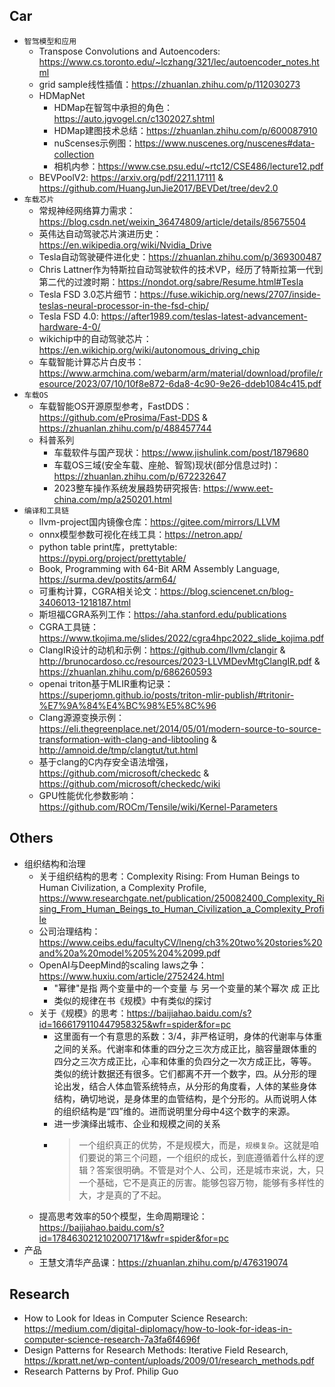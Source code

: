 ## Car

* `智驾模型和应用`
  * Transpose Convolutions and Autoencoders: <https://www.cs.toronto.edu/~lczhang/321/lec/autoencoder_notes.html>
  * grid sample线性插值：<https://zhuanlan.zhihu.com/p/112030273>
  * HDMapNet
    * HDMap在智驾中承担的角色：<https://auto.jgvogel.cn/c1302027.shtml>
    * HDMap建图技术总结：<https://zhuanlan.zhihu.com/p/600087910>
    * nuScenses示例图：<https://www.nuscenes.org/nuscenes#data-collection>
    * 相机内参：<https://www.cse.psu.edu/~rtc12/CSE486/lecture12.pdf>
  * BEVPoolV2: <https://arxiv.org/pdf/2211.17111> & <https://github.com/HuangJunJie2017/BEVDet/tree/dev2.0>
* `车载芯片`
  * 常规神经网络算力需求：<https://blog.csdn.net/weixin_36474809/article/details/85675504>
  * 英伟达自动驾驶芯片演进历史：<https://en.wikipedia.org/wiki/Nvidia_Drive>
  * Tesla自动驾驶硬件进化史：<https://zhuanlan.zhihu.com/p/369300487>
  * Chris Lattner作为特斯拉自动驾驶软件的技术VP，经历了特斯拉第一代到第二代的过渡时期：<https://nondot.org/sabre/Resume.html#Tesla>
  * Tesla FSD 3.0芯片细节：<https://fuse.wikichip.org/news/2707/inside-teslas-neural-processor-in-the-fsd-chip/>
  * Tesla FSD 4.0: <https://after1989.com/teslas-latest-advancement-hardware-4-0/>
  * wikichip中的自动驾驶芯片：<https://en.wikichip.org/wiki/autonomous_driving_chip>
  * 车载智能计算芯片白皮书：<https://www.armchina.com/webarm/arm/material/download/profile/resource/2023/07/10/10f8e872-6da8-4c90-9e26-ddeb1084c415.pdf>
* `车载OS`
  * 车载智能OS开源原型参考，FastDDS：<https://github.com/eProsima/Fast-DDS> & <https://zhuanlan.zhihu.com/p/488457744>
  * 科普系列
    * 车载软件与国产现状：<https://www.jishulink.com/post/1879680>
    * 车载OS三域(安全车载、座舱、智驾)现状(部分信息过时)：<https://zhuanlan.zhihu.com/p/672232647>
    * 2023整车操作系统发展趋势研究报告: <https://www.eet-china.com/mp/a250201.html>
* `编译和工具链`
  * llvm-project国内镜像仓库：<https://gitee.com/mirrors/LLVM>
  * onnx模型参数可视化在线工具：<https://netron.app/>
  * python table print库，prettytable: <https://pypi.org/project/prettytable/>
  * Book, Programming with 64-Bit ARM Assembly Language, <https://surma.dev/postits/arm64/>
  * 可重构计算，CGRA相关论文：<https://blog.sciencenet.cn/blog-3406013-1218187.html>
  * 斯坦福CGRA系列工作：<https://aha.stanford.edu/publications>
  * CGRA工具链：<https://www.tkojima.me/slides/2022/cgra4hpc2022_slide_kojima.pdf>
  * ClangIR设计的动机和示例：<https://github.com/llvm/clangir> & <http://brunocardoso.cc/resources/2023-LLVMDevMtgClangIR.pdf> & <https://zhuanlan.zhihu.com/p/686260593>
  * openai triton基于MLIR重构记录：<https://superjomn.github.io/posts/triton-mlir-publish/#tritonir-%E7%9A%84%E4%BC%98%E5%8C%96>
  * Clang源源变换示例：<https://eli.thegreenplace.net/2014/05/01/modern-source-to-source-transformation-with-clang-and-libtooling> & <http://amnoid.de/tmp/clangtut/tut.html>
  * 基于clang的C内存安全语法增强，<https://github.com/microsoft/checkedc> & <https://github.com/microsoft/checkedc/wiki>
  * GPU性能优化参数影响：<https://github.com/ROCm/Tensile/wiki/Kernel-Parameters>


## Others

* 组织结构和治理
  * 关于组织结构的思考：Complexity Rising: From Human Beings to Human Civilization, a Complexity Profile,  <https://www.researchgate.net/publication/250082400_Complexity_Rising_From_Human_Beings_to_Human_Civilization_a_Complexity_Profile>
  * 公司治理结构：<https://www.ceibs.edu/facultyCV/lneng/ch3%20two%20stories%20and%20a%20model%205%204%2099.pdf>
  * OpenAI与DeepMind的scaling laws之争：<https://www.huxiu.com/article/2752424.html>
    * "幂律"是指 两个变量中的一个变量 与 另一个变量的某个幂次 成 正比
    * 类似的规律在书《规模》中有类似的探讨
  * 关于《规模》的思考：<https://baijiahao.baidu.com/s?id=1666179110447958325&wfr=spider&for=pc>
    * 这里面有一个有意思的系数：3/4，非严格证明，身体的代谢率与体重之间的关系。代谢率和体重的四分之三次方成正比，脑容量跟体重的四分之三次方成正比，心率和体重的负四分之一次方成正比，等等。类似的统计数据还有很多。它们都离不开一个数字，四。从分形的理论出发，结合人体血管系统特点，从分形的角度看，人体的某些身体结构，确切地说，是身体里的血管结构，是个分形的。从而说明人体的组织结构是“四”维的。进而说明里分母中4这个数字的来源。
    * 进一步演绎出城市、企业和规模之间的关系
    * > 一个组织真正的优势，不是规模大，而是，`规模复杂`。这就是咱们要说的第三个问题，一个组织的成长，到底遵循着什么样的逻辑？答案很明确。不管是对个人、公司，还是城市来说，大，只一个基础，它不是真正的厉害。能够包容万物，能够有多样性的大，才是真的了不起。
  * 提高思考效率的50个模型，生命周期理论：<https://baijiahao.baidu.com/s?id=1784630212102007171&wfr=spider&for=pc>
* 产品
  * 王慧文清华产品课：<https://zhuanlan.zhihu.com/p/476319074>


## Research

* How to Look for Ideas in Computer Science Research: <https://medium.com/digital-diplomacy/how-to-look-for-ideas-in-computer-science-research-7a3fa6f4696f>
* Design Patterns for Research Methods: Iterative Field Research, <https://kpratt.net/wp-content/uploads/2009/01/research_methods.pdf>
* Research Patterns by Prof. Philip Guo
